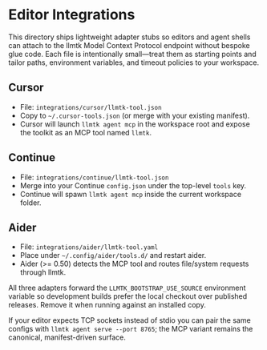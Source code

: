 # Editor Integrations

This directory ships lightweight adapter stubs so editors and agent shells can attach to the llmtk Model Context Protocol endpoint without bespoke glue code. Each file is intentionally small—treat them as starting points and tailor paths, environment variables, and timeout policies to your workspace.

## Cursor

- File: `integrations/cursor/llmtk-tool.json`
- Copy to `~/.cursor-tools.json` (or merge with your existing manifest).
- Cursor will launch `llmtk agent mcp` in the workspace root and expose the toolkit as an MCP tool named `llmtk`.

## Continue

- File: `integrations/continue/llmtk-tool.json`
- Merge into your Continue `config.json` under the top-level `tools` key.
- Continue will spawn `llmtk agent mcp` inside the current workspace folder.

## Aider

- File: `integrations/aider/llmtk-tool.yaml`
- Place under `~/.config/aider/tools.d/` and restart aider.
- Aider (>= 0.50) detects the MCP tool and routes file/system requests through llmtk.

All three adapters forward the `LLMTK_BOOTSTRAP_USE_SOURCE` environment variable so development builds prefer the local checkout over published releases. Remove it when running against an installed copy.

If your editor expects TCP sockets instead of stdio you can pair the same configs with `llmtk agent serve --port 8765`; the MCP variant remains the canonical, manifest-driven surface.
